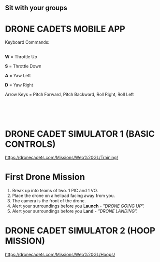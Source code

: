 ## Sit with your groups


# DRONE CADETS MOBILE APP

Keyboard Commands:<br><br>

**W** = Throttle Up<br>

**S** = Throttle Down<br>

**A**  = Yaw Left<br>

**D** = Yaw Right<br>

Arrow Keys = Pitch Forward, Pitch Backward, Roll Right, Roll Left


<br><br><br>
# DRONE CADET SIMULATOR 1 (BASIC CONTROLS)

https://dronecadets.com/Missions/Web%20GL/Training/


# First Drone Mission
1. Break up into teams of two. 1 PIC and 1 VO.
2. Place the drone on a helipad facing away from you.
3. The camera is the front of the drone.
4. Alert your surroundings before you **Launch** - <em>"DRONE GOING UP".</em>
5. Alert your surroundings before you **Land** - <em>"DRONE LANDING".</em>


# DRONE CADET SIMULATOR 2 (HOOP  MISSION)

https://dronecadets.com/Missions/Web%20GL/Hoops/

